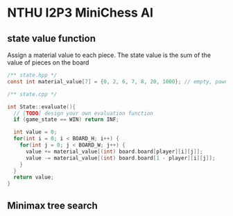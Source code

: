 # NTHU I2P3 MiniChess AI

## state value function

Assign a material value to each piece.
The state value is the sum of the value of pieces on the board

```h
/** state.hpp */
const int material_value[7] = {0, 2, 6, 7, 8, 20, 1000}; // empty, pawn, rook, knight, bishop, queen, king
```

```cpp
/** state.cpp */

int State::evaluate(){
  // [TODO] design your own evaluation function
  if (game_state == WIN) return INF;

  int value = 0;
  for(int i = 0; i < BOARD_H; i++) {
    for(int j = 0; j < BOARD_W; j++) {
      value += material_value[(int) board.board[player][i][j]];
      value -= material_value[(int) board.board[1 - player][i][j]];
    }
  }
  return value;
}
```

## Minimax tree search
